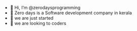 - 👋 Hi, I’m @zerodaysprogramming
- 👀 Zero days is a Software development company in kerala
- 🌱 we are just started
- 💞️ we are looking to coders


<!---
zerodaysprogramming/zerodaysprogramming is a ✨ special ✨ repository because its `README.md` (this file) appears on your GitHub profile.
You can click the Preview link to take a look at your changes.
--->
